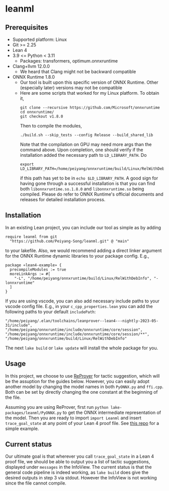 # leanml

## Prerequisites

* Supported platform: Linux
* Git >= 2.25
* Lean 4
* 3.9 <= Python < 3.11
  * Packages: transformers, optimum.onnxruntime
* Clang+llvm 12.0.0
  * We heard that Clang might not be backward compatible
* ONNX Runtime 1.8.0
  * Our tool is built upon this specific version of ONNX Runtime. Other (especially later) versions may not be compatible
  * Here are some scripts that worked for my Linux platform. To obtain it,
    ```
    git clone --recursive https://github.com/Microsoft/onnxruntime
    cd onnxruntime/
    git checkout v1.8.0
    ```
    Then to compile the modules,
    ```
    ./build.sh --skip_tests --config Release --build_shared_lib
    ```
    Note that the compilation on GPU may need more args than the command above.
    Upon completion, one should verify if the installation added the necessary path to `LD_LIBRARY_PATH`. Do
    ```
    export LD_LIBRARY_PATH=/home/peiyang/onnxruntime/build/Linux/RelWithDebInfo/:$LD_LIBRARY_PATH
    ```
    if this path has yet to be in `echo $LD_LIBRARY_PATH`.
    A good sign for having gone through a successful installation is that you can find both `libonnxruntime.so.1.8.0` and `libonnxruntime.so` being compiled.
    Please do refer to ONNX Runtime's official documents and releases for detailed installation process.

## Installation

In an existing Lean project, you can include our tool as simple as by adding
```
require leanml from git
  "https://github.com/Peiyang-Song/leanml.git" @ "main"
```
to your lakefile.
Also, we would recommend adding a direct linker argument for the ONNX Runtime dynamic libraries to your package config. E.g.,
```
package «lean4-example» {
  precompileModules := true
  moreLinkArgs := #[
    "-L", "/home/peiyang/onnxruntime/build/Linux/RelWithDebInfo", "-lonnxruntime"
  ]
}
```
If you are using vscode, you can also add necessary include paths to your vscode config file. E.g., in your `c_cpp_properties.lean` you can add the following paths to your default `includePath`:
```
"/home/peiyang/.elan/toolchains/leanprover--lean4---nightly-2023-05-31/include",
"/home/peiyang/onnxruntime/include/onnxruntime/core/session",
"/home/peiyang/onnxruntime/include/onnxruntime/core/session/**",
"/home/peiyang/onnxruntime/build/Linux/RelWithDebInfo"
```
The next `lake build` or `lake update` will install the whole package for you.

## Usage

In this project, we choose to use [ReProver](https://github.com/lean-dojo/ReProver) for tactic suggestion, which will be the assuption for the guides below. However, you can easily adopt another model by changing the model names in both `PyONNX.py` and `ffi.cpp`. Both can be set by directly changing the one constant at the beginning of the file.

Assuming you are using ReProver, first run `python lake-packages/leanml/PyONNX.py` to get the ONNX intermediate representation of the model. Then you are ready to import `import Leanml` and insert `trace_goal_state` at any point of your Lean 4 proof file. See [this repo](https://github.com/yangky11/lean4-example/tree/peiyang-leanml-demo) for a simple example.

## Current status

Our ultimate goal is that wherever you call `trace_goal_state` in a Lean 4 proof file, we should be able to output you a list of tactic suggestions, displayed under `messages` in the InfoView. The current status is that the general code pipeline is indeed working, as `lake build` does give the desired outputs in step 3 via stdout. However the InfoView is not working since the file cannot compile.
